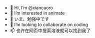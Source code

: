 - 👋 Hi, I’m @xiancaoro
- 👀 I’m interested in animate
- 🌱 いま、勉強中です
- 💞️ I’m looking to collaborate on coding
- 📫 也许在网页中搜索溶液就可以找到我了

<!---
xiancaoro/xiancaoro is a ✨ special ✨ repository because its `README.md` (this file) appears on your GitHub profile.
You can click the Preview link to take a look at your changes.
--->
